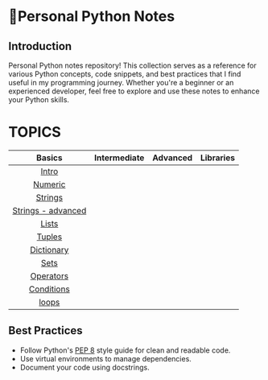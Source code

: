 # 🐍Personal Python Notes

## Introduction
Personal Python notes repository! This collection serves as a reference for various Python concepts, code snippets, and best practices that I find useful in my programming journey. Whether you're a beginner or an experienced developer, feel free to explore and use these notes to enhance your Python skills.


# TOPICS

| Basics                                                    |  Intermediate                                                   | Advanced | Libraries |
|:-----------------------------------------------:|:-----------------------------------------------:|:-----------------------------------------------:|:-----------------------------------------------:|
|  [Intro](https://github.com/Suhas-Sharath/python_notes/blob/main/Python%20Concepts/General%20Stuff.ipynb)||
|  [Numeric](https://github.com/Suhas-Sharath/python_notes/blob/main/Python%20Concepts/Numeric.ipynb)||
|  [Strings](ipynb)||
|  [Strings - advanced](https://github.com/Suhas-Sharath/Py_Notes/blob/main/Python%20Concepts/string-advanced.ipynb)||
|  [Lists](https://github.com/Suhas-Sharath/python_notes/blob/main/Python%20Concepts/lists.ipynb)||
|  [Tuples](https://github.com/Suhas-Sharath/python_notes/blob/main/Python%20Concepts/tuples.ipynb)||
|  [Dictionary](https://github.com/Suhas-Sharath/python_notes/blob/main/Python%20Concepts/dictionaries.ipynb)||
|  [Sets](https://github.com/Suhas-Sharath/python_notes/blob/main/Python%20Concepts/sets.ipynb)||
|  [Operators]()||
|  [Conditions]()|
|  [loops]()|

## Best Practices
- Follow Python's [PEP 8](https://peps.python.org/pep-0008/) style guide for clean and readable code.
- Use virtual environments to manage dependencies.
- Document your code using docstrings.

